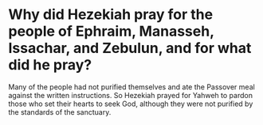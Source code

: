 # Why did Hezekiah pray for the people of Ephraim, Manasseh, Issachar, and Zebulun, and for what did he pray?

Many of the people had not purified themselves and ate the Passover meal against the written instructions. So Hezekiah prayed for Yahweh to pardon those who set their hearts to seek God, although they were not purified by the standards of the sanctuary.
